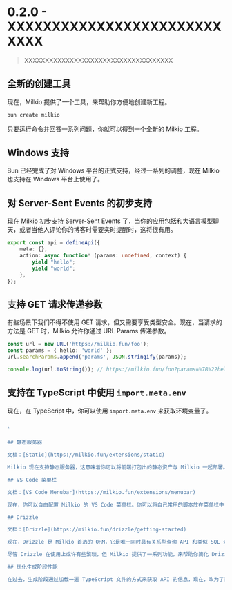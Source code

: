 # 0.2.0 - XXXXXXXXXXXXXXXXXXXXXXXXXXXX

> XXXXXXXXXXXXXXXXXXXXXXXXXXXXXXXXXXXX

## 全新的创建工具

现在，Milkio 提供了一个工具，来帮助你方便地创建新工程。

```bash
bun create milkio
```

只要运行命令并回答一系列问题，你就可以得到一个全新的 Milkio 工程。

## Windows 支持

Bun 已经完成了对 Windows 平台的正式支持，经过一系列的调整，现在 Milkio 也支持在 Windows 平台上使用了。

## 对 Server-Sent Events 的初步支持

现在 Milkio 初步支持 Server-Sent Events 了，当你的应用包括和大语言模型聊天，或者当他人评论你的博客时需要实时提醒时，这将很有用。

```ts
export const api = defineApi({
	meta: {},
	action: async function* (params: undefined, context) {
		yield "hello";
		yield "world";
	},
});
```

## 支持 GET 请求传递参数

有些场景下我们不得不使用 GET 请求，但又需要享受类型安全。现在，当请求的方法是 GET 时，Milkio 允许你通过 URL Params 传递参数。

```ts
const url = new URL('https://milkio.fun/foo');
const params = { hello: 'world' };
url.searchParams.append('params', JSON.stringify(params));

console.log(url.toString()); // https://milkio.fun/foo?params=%7B%22hello%22%3A%22world%22%7D
```

## 支持在 TypeScript 中使用 `import.meta.env`

现在，在 TypeScript 中，你可以使用 `import.meta.env` 来获取环境变量了。

```ts
  
`

## 静态服务器

文档：[Static](https://milkio.fun/extensions/static)

Milkio 现在支持静态服务器，这意味着你可以将前端打包出的静态资产与 Milkio 一起部署。

## VS Code 菜单栏

文档：[VS Code Menubar](https://milkio.fun/extensions/menubar)

现在，你可以自由配置 Milkio 的 VS Code 菜单栏。你可以将自己常用的脚本放在菜单栏中，这样不用手动输入命令，也可以快速调用。

## Drizzle

文档：[Drizzle](https://milkio.fun/drizzle/getting-started)

现在，Drizzle 是 Milkio 首选的 ORM，它是唯一同时具有关系型查询 API 和类似 SQL 查询 API 的 ORM，在访问关系数据时为您提供两全其美的服务。

尽管 Drizzle 在使用上或许有些繁琐，但 Milkio 提供了一系列功能，来帮助你简化 Drizzle 的使用。Milkio 的 Drizzle 相关文档是从零 SQL 基础的角度去编写的，在此前没有 SQL 经验的使用者，也能够快速通过文档来入门。

## 优化生成阶段性能

在过去，生成阶段通过加载一遍 TypeScript 文件的方式来获取 API 的信息，现在，改为了直接以字符串的形式分析 TypeScript 文件本身。